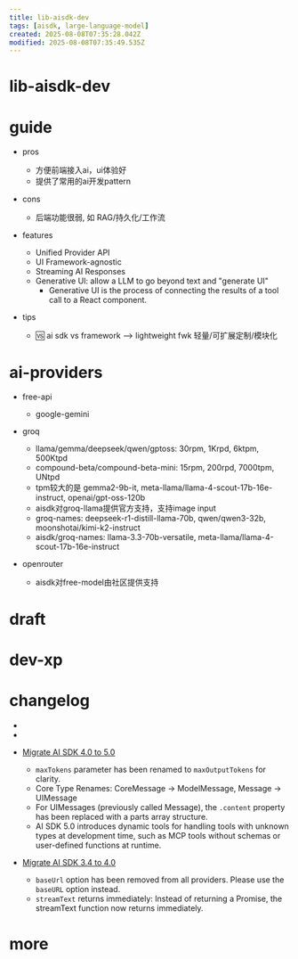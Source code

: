 ```yaml
---
title: lib-aisdk-dev
tags: [aisdk, large-language-model]
created: 2025-08-08T07:35:28.042Z
modified: 2025-08-08T07:35:49.535Z
---
```


# lib-aisdk-dev

# guide

- pros
  - 方便前端接入ai，ui体验好
  - 提供了常用的ai开发pattern

- cons
  - 后端功能很弱, 如 RAG/持久化/工作流

- features
  - Unified Provider API
  - UI Framework-agnostic
  - Streaming AI Responses
  - Generative UI: allow a LLM to go beyond text and "generate UI"
    - Generative UI is the process of connecting the results of a tool call to a React component.

- tips
  - 🆚 ai sdk vs framework --> lightweight fwk 轻量/可扩展定制/模块化
# ai-providers
- free-api
  - google-gemini

- groq
  - llama/gemma/deepseek/qwen/gptoss: 30rpm, 1Krpd, 6ktpm, 500Ktpd
  - compound-beta/compound-beta-mini: 15rpm, 200rpd, 7000tpm, UNtpd
  - tpm较大的是 gemma2-9b-it, meta-llama/llama-4-scout-17b-16e-instruct, openai/gpt-oss-120b
  - aisdk对groq-llama提供官方支持，支持image input
  - groq-names: deepseek-r1-distill-llama-70b, qwen/qwen3-32b, moonshotai/kimi-k2-instruct
  - aisdk/groq-names: llama-3.3-70b-versatile, meta-llama/llama-4-scout-17b-16e-instruct

- openrouter
  - aisdk对free-model由社区提供支持
# draft

# dev-xp

# changelog

- 
- 

- [Migrate AI SDK 4.0 to 5.0](https://ai-sdk.dev/docs/migration-guides/migration-guide-5-0)
  - `maxTokens` parameter has been renamed to `maxOutputTokens` for clarity.
  - Core Type Renames: CoreMessage → ModelMessage, Message → UIMessage
  - For UIMessages (previously called Message), the `.content` property has been replaced with a parts array structure.
  - AI SDK 5.0 introduces dynamic tools for handling tools with unknown types at development time, such as MCP tools without schemas or user-defined functions at runtime.

- [Migrate AI SDK 3.4 to 4.0](https://ai-sdk.dev/docs/migration-guides/migration-guide-4-0)
  - `baseUrl` option has been removed from all providers. Please use the `baseURL` option instead.
  - `streamText` returns immediately: Instead of returning a Promise, the streamText function now returns immediately. 
# more
